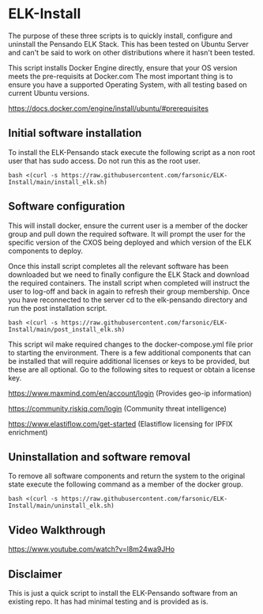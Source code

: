 # ELK-Install

The purpose of these three scripts is to quickly install, configure and uninstall the Pensando ELK Stack. 
This has been tested on Ubuntu Server and can't be said to work on other distributions where it hasn't 
been tested. 

This script installs Docker Engine directly, ensure that your OS version meets the pre-requisits at Docker.com
The most important thing is to ensure you have a supported Operating System, with all testing based on current Ubuntu versions. 


https://docs.docker.com/engine/install/ubuntu/#prerequisites

## Initial software installation
To install the ELK-Pensando stack execute the following script as a non root user that has sudo access. 
Do not run this as the root user. 

```
bash <(curl -s https://raw.githubusercontent.com/farsonic/ELK-Install/main/install_elk.sh)
```
## Software configuration
This will install docker, ensure the current user is a member of the docker group and pull down the required 
software. It will prompt the user for the specific version of the CXOS being deployed and which version of the 
ELK components to deploy. 

Once this install script completes all the relevant software has been downloaded but we need to finally 
configure the ELK Stack and download the required containers. The install script when completed will instruct
the user to log-off and back in again to refresh their group membership. Once you have reconnected to the server 
cd to the elk-pensando directory and run the post installation script. 

```
bash <(curl -s https://raw.githubusercontent.com/farsonic/ELK-Install/main/post_install_elk.sh)
```

This script wil make required changes to the docker-compose.yml file prior to starting the environment. There is 
a few additional components that can be installed that will require additional licenses or keys to be provided, but 
these are all optional. Go to the following sites to request or obtain a license key. 

https://www.maxmind.com/en/account/login  (Provides geo-ip information)

https://community.riskiq.com/login        (Community threat intelligence)

https://www.elastiflow.com/get-started    (Elastiflow licensing for IPFIX enrichment)

## Uninstallation and software removal 
To remove all software components and return the system to the original state execute the following command as a member
of the docker group. 

```
bash <(curl -s https://raw.githubusercontent.com/farsonic/ELK-Install/main/uninstall_elk.sh)
```

## Video Walkthrough

https://www.youtube.com/watch?v=l8m24wa9JHo

## Disclaimer

This is just a quick script to install the ELK-Pensando software from an existing repo. It has had minimal testing and 
is provided as is. 
